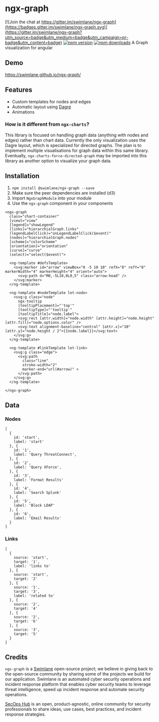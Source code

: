 # ngx-graph

[![Join the chat at https://gitter.im/swimlane/ngx-graph](https://badges.gitter.im/swimlane/ngx-graph.svg)](https://gitter.im/swimlane/ngx-graph?utm_source=badge&utm_medium=badge&utm_campaign=pr-badge&utm_content=badge)
[![npm version](https://badge.fury.io/js/%40swimlane%2Fngx-graph.svg)](https://badge.fury.io/js/%40swimlane%2Fngx-graph)
[![npm downloads](https://img.shields.io/npm/dm/@swimlane/ngx-graph.svg)](https://npmjs.org/@swimlane/ngx-gra[h)
A Graph visualization for angular

## Demo
https://swimlane.github.io/ngx-graph/

## Features
* Custom templates for nodes and edges
* Automatic layout using [Dagre](https://github.com/cpettitt/dagre)
* Animations

### How is it different from `ngx-charts`?
This library is focused on handling graph data (anything with nodes and edges) rather than chart data.  Currently the only visualization uses the Dagre layout, which is specialized for directed graphs.  The plan is to implement multiple visualisations for graph data within this same library.  Eventually, `ngx-charts-force-directed-graph` may be imported into this library as another option to visualize your graph data.

## Installation
1. `npm install @swimlane/ngx-graph --save`
2. Make sure the peer dependencies are installed (d3)
3. Import `NgxGraphModule` into your module
4. Use the `ngx-graph` component in your components
```
<ngx-graph
  class="chart-container"
  [view]="view"
  [legend]="showLegend"
  [links]="hierarchialGraph.links"
  (legendLabelClick)="onLegendLabelClick($event)"
  [nodes]="hierarchialGraph.nodes"
  [scheme]="colorScheme"
  [orientation]="orientation"
  [curve]="curve"
  (select)="select($event)">

  <ng-template #defsTemplate>
    <svg:marker id="arrow" viewBox="0 -5 10 10" refX="8" refY="0" markerWidth="4" markerHeight="4" orient="auto">
      <svg:path d="M0,-5L10,0L0,5" class="arrow-head" />
    </svg:marker>
  </ng-template>

  <ng-template #nodeTemplate let-node>
    <svg:g class="node"
      ngx-tooltip
      [tooltipPlacement]="'top'"
      [tooltipType]="'tooltip'"
      [tooltipTitle]="node.label">
      <svg:rect [attr.width]="node.width" [attr.height]="node.height" [attr.fill]="node.options.color" />
      <svg:text alignment-baseline="central" [attr.x]="10" [attr.y]="node.height / 2">{{node.label}}</svg:text>
    </svg:g>
  </ng-template>

  <ng-template #linkTemplate let-link>
    <svg:g class="edge">
      <svg:path
        class="line"
        stroke-width="2"
        marker-end="url(#arrow)" >
      </svg:path>
    </svg:g>
  </ng-template>

</ngx-graph>
```

## Data

### Nodes
```
[
  {
    id: 'start',
    label: 'start'
  }, {
    id: '1',
    label: 'Query ThreatConnect',
  }, {
    id: '2',
    label: 'Query XForce',
  }, {
    id: '3',
    label: 'Format Results'
  }, {
    id: '4',
    label: 'Search Splunk'
  }, {
    id: '5',
    label: 'Block LDAP'
  }, {
    id: '6',
    label: 'Email Results'
  }
]
```

### Links
```
[
  {
    source: 'start',
    target: '1',
    label: 'links to'
  }, {
    source: 'start',
    target: '2'
  }, {
    source: '1',
    target: '3',
    label: 'related to'
  }, {
    source: '2',
    target: '4'
  }, {
    source: '2',
    target: '6'
  }, {
    source: '3',
    target: '5'
  }
]
```


## Credits
`ngx-graph` is a [Swimlane](http://swimlane.com) open-source project; we believe in giving back to the open-source community by sharing some of the projects we build for our application. Swimlane is an automated cyber security operations and incident response platform that enables cyber security teams to leverage threat intelligence, speed up incident response and automate security operations.

[SecOps Hub](http://secopshub.com) is an open, product-agnostic, online community for security professionals to share ideas, use cases, best practices, and incident response strategies.

